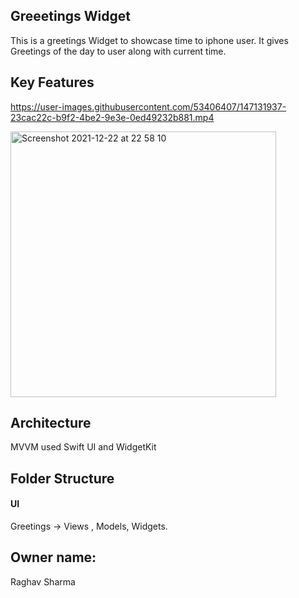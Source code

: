 ## Greeetings Widget

This is a greetings Widget to showcase time to iphone user.
It gives Greetings of the day to user along with current time.

## Key Features

https://user-images.githubusercontent.com/53406407/147131937-23cac22c-b9f2-4be2-9e3e-0ed49232b881.mp4

<img width="425" alt="Screenshot 2021-12-22 at 22 58 10" src="https://user-images.githubusercontent.com/53406407/147131997-44fb1ea2-34d7-4fcf-a5ce-82db3e4dba67.png">




## Architecture
MVVM
used Swift UI and WidgetKit



## Folder Structure

#### UI

Greetings
 -> Views , Models, Widgets.

## Owner name:

Raghav Sharma
